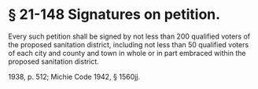 # § 21-148 Signatures on petition.

<p>Every such petition shall be signed by not less than 200 qualified voters of the proposed sanitation district, including not less than 50 qualified voters of each city and county and town in whole or in part embraced within the proposed sanitation district.</p><p>1938, p. 512; Michie Code 1942, § 1560jj.</p>
